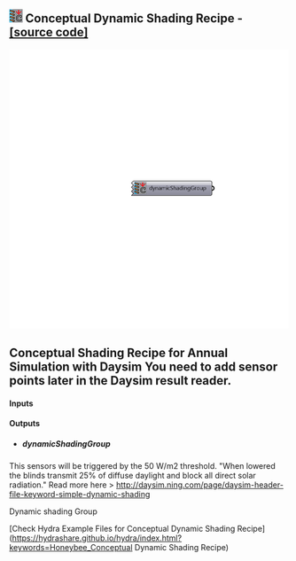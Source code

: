 ## ![](../../images/icons/Conceptual_Dynamic_Shading_Recipe.png) Conceptual Dynamic Shading Recipe - [[source code]](https://github.com/mostaphaRoudsari/honeybee/tree/master/src/Honeybee_Conceptual%20Dynamic%20Shading%20Recipe.py)

![](../../images/components/Conceptual_Dynamic_Shading_Recipe.png)

Conceptual Shading Recipe for Annual Simulation with Daysim
 You need to add sensor points later in the Daysim result reader.
 -
 

#### Inputs

#### Outputs
* ##### dynamicShadingGroup
This sensors will be triggered by the 50 W/m2 threshold. "When lowered the blinds transmit 25% of diffuse daylight and block all direct solar radiation."
 Read more here > http://daysim.ning.com/page/daysim-header-file-keyword-simple-dynamic-shading
 
 Dynamic shading Group


[Check Hydra Example Files for Conceptual Dynamic Shading Recipe](https://hydrashare.github.io/hydra/index.html?keywords=Honeybee_Conceptual Dynamic Shading Recipe)